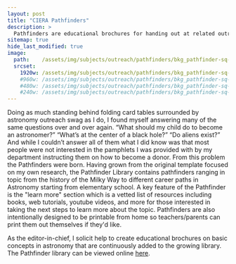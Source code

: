 ```yaml
---
layout: post
title: "CIERA Pathfinders"
description: >
  Pathfinders are educational brochures for handing out at related outreach events. They were my idea and I'm the editor-in-chief!
sitemap: true
hide_last_modified: true
image:
  path:    /assets/img/subjects/outreach/pathfinders/bkg_pathfinder-sq-360x360.png
  srcset:
    1920w: /assets/img/subjects/outreach/pathfinders/bkg_pathfinder-sq-360x360.png
    #960w: /assets/img/subjects/outreach/pathfinders/bkg_pathfinder-sq-360x360_50.png
    #480w: /assets/img/subjects/outreach/pathfinders/bkg_pathfinder-sq-360x360_25.png
    #240w: /assets/img/subjects/outreach/pathfinders/bkg_pathfinder-sq-360x360_125.png
---
```


Doing as much standing behind folding card tables surrounded by astronomy outreach swag as I do, I found myself answering many of the same questions over and over again. “What should my child do to become an astronomer?” “What’s at the center of a black hole?” “Do aliens exist?” 
And while I couldn’t answer all of them what I did know was that most people were not interested in the pamphlets I was provided with by my department instructing them on how to become a donor.
From this problem the Pathfinders were born.
Having grown from the original template focused on my own research, the Pathfinder Library contains pathfinders ranging in topic from the history of the Milky Way to different career paths in Astronomy starting from elementary school.
A key feature of the Pathfinder is the "learn more" section which is a vetted list of resources including books, web tutorials, youtube videos, and more for those interested in taking the next steps to learn more about the topic.
Pathfinders are also intentionally designed to be printable from home so teachers/parents can print them out themselves if they'd like.

As the editor-in-chief, I solicit help to create educational brochures on basic concepts in astronomy that are continuously added to the growing library.
The Pathfinder library can be viewed online [here](https://ciera.northwestern.edu/programs/pathfinder-brochures/).